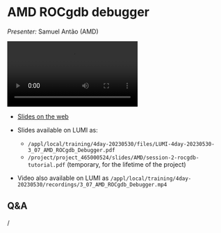 # AMD ROCgdb debugger

<!-- Cannot do in full italics as the ã is misplaced which is likely an mkdocs bug. -->
*Presenter:* Samuel Antão (AMD)

<video src="https://462000265.lumidata.eu/4day-20230530/recordings/3_07_AMD_ROCgdb_Debugger.mp4" controls="controls">
</video>

-   [Slides on the web](https://462000265.lumidata.eu/4day-20230530/files/LUMI-4day-20230530-3_07_AMD_ROCgdb_Debugger.pdf)

-   Slides available on LUMI as:
    -   `/appl/local/training/4day-20230530/files/LUMI-4day-20230530-3_07_AMD_ROCgdb_Debugger.pdf`
    -   `/project/project_465000524/slides/AMD/session-2-rocgdb-tutorial.pdf` (temporary, for the lifetime of the project)

-   Video also available on LUMI as
    `/appl/local/training/4day-20230530/recordings/3_07_AMD_ROCgdb_Debugger.mp4`


## Q&A

/
